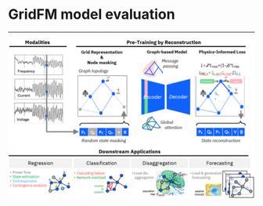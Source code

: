 # GridFM model evaluation

---

<p align="center">
  <img src="figs/pre_training.png" alt="GridFM logo"/>
  <br/>
</p>